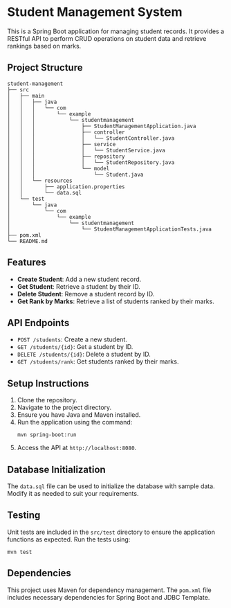 # Student Management System

This is a Spring Boot application for managing student records. It provides a RESTful API to perform CRUD operations on student data and retrieve rankings based on marks.

## Project Structure

```
student-management
├── src
│   ├── main
│   │   ├── java
│   │   │   └── com
│   │   │       └── example
│   │   │           └── studentmanagement
│   │   │               ├── StudentManagementApplication.java
│   │   │               ├── controller
│   │   │               │   └── StudentController.java
│   │   │               ├── service
│   │   │               │   └── StudentService.java
│   │   │               ├── repository
│   │   │               │   └── StudentRepository.java
│   │   │               └── model
│   │   │                   └── Student.java
│   │   └── resources
│   │       ├── application.properties
│   │       └── data.sql
│   └── test
│       └── java
│           └── com
│               └── example
│                   └── studentmanagement
│                       └── StudentManagementApplicationTests.java
├── pom.xml
└── README.md
```

## Features

- **Create Student**: Add a new student record.
- **Get Student**: Retrieve a student by their ID.
- **Delete Student**: Remove a student record by ID.
- **Get Rank by Marks**: Retrieve a list of students ranked by their marks.

## API Endpoints

- `POST /students`: Create a new student.
- `GET /students/{id}`: Get a student by ID.
- `DELETE /students/{id}`: Delete a student by ID.
- `GET /students/rank`: Get students ranked by their marks.

## Setup Instructions

1. Clone the repository.
2. Navigate to the project directory.
3. Ensure you have Java and Maven installed.
4. Run the application using the command:
   ```
   mvn spring-boot:run
   ```
5. Access the API at `http://localhost:8080`.

## Database Initialization

The `data.sql` file can be used to initialize the database with sample data. Modify it as needed to suit your requirements.

## Testing

Unit tests are included in the `src/test` directory to ensure the application functions as expected. Run the tests using:
```
mvn test
```

## Dependencies

This project uses Maven for dependency management. The `pom.xml` file includes necessary dependencies for Spring Boot and JDBC Template.